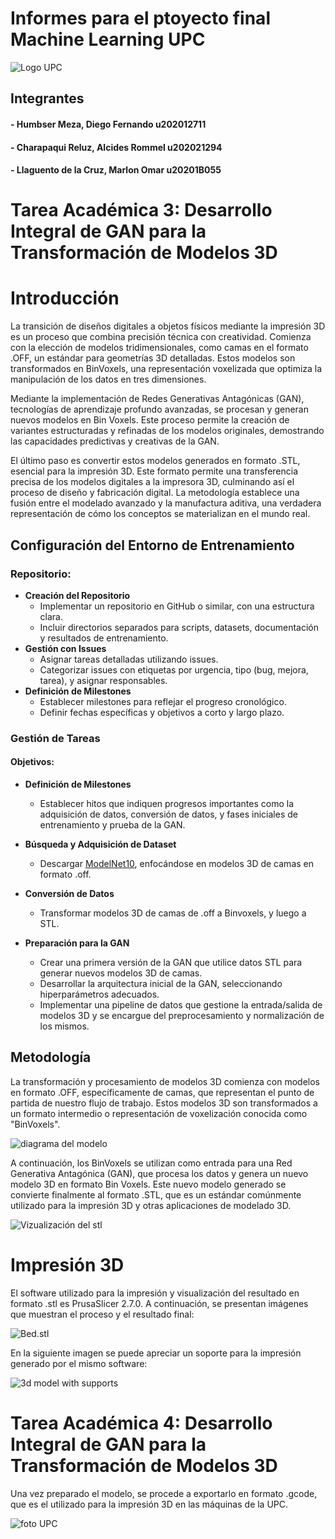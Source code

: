 # Informes para el ptoyecto final Machine Learning UPC

![Logo UPC](https://th.bing.com/th/id/OIP.uI-98YWzIvsuhXVyKRkv9gHaHk?pid=ImgDet&rs=1)

## Integrantes
#### - Humbser Meza, Diego Fernando		u202012711
#### - Charapaqui Reluz, Alcides Rommel		u202021294
#### - Llaguento de la Cruz, Marlon Omar		u20201B055

# Tarea Académica 3: Desarrollo Integral de GAN para la Transformación de Modelos 3D

# Introducción

La transición de diseños digitales a objetos físicos mediante la impresión 3D es un proceso que combina precisión técnica con creatividad. Comienza con la elección de modelos tridimensionales, como camas en el formato .OFF, un estándar para geometrías 3D detalladas. Estos modelos son transformados en BinVoxels, una representación voxelizada que optimiza la manipulación de los datos en tres dimensiones.

Mediante la implementación de Redes Generativas Antagónicas (GAN), tecnologías de aprendizaje profundo avanzadas, se procesan y generan nuevos modelos en Bin Voxels. Este proceso permite la creación de variantes estructuradas y refinadas de los modelos originales, demostrando las capacidades predictivas y creativas de la GAN.

El último paso es convertir estos modelos generados en formato .STL, esencial para la impresión 3D. Este formato permite una transferencia precisa de los modelos digitales a la impresora 3D, culminando así el proceso de diseño y fabricación digital. La metodología establece una fusión entre el modelado avanzado y la manufactura aditiva, una verdadera representación de cómo los conceptos se materializan en el mundo real.


## Configuración del Entorno de Entrenamiento

### Repositorio:
- **Creación del Repositorio**
  - Implementar un repositorio en GitHub o similar, con una estructura clara.
  - Incluir directorios separados para scripts, datasets, documentación y resultados de entrenamiento.
- **Gestión con Issues**
  - Asignar tareas detalladas utilizando issues.
  - Categorizar issues con etiquetas por urgencia, tipo (bug, mejora, tarea), y asignar responsables.
- **Definición de Milestones**
  - Establecer milestones para reflejar el progreso cronológico.
  - Definir fechas específicas y objetivos a corto y largo plazo.

### Gestión de Tareas

#### Objetivos:

- **Definición de Milestones**
  - Establecer hitos que indiquen progresos importantes como la adquisición de datos, conversión de datos, y fases iniciales de entrenamiento y prueba de la GAN.

- **Búsqueda y Adquisición de Dataset**
  - Descargar [ModelNet10](https://vision.princeton.edu/projects/2014/3DShapeNets/ModelNet10.zip), enfocándose en modelos 3D de camas en formato .off.

- **Conversión de Datos**
  - Transformar modelos 3D de camas de .off a Binvoxels, y luego a STL.

- **Preparación para la GAN**
  - Crear una primera versión de la GAN que utilice datos STL para generar nuevos modelos 3D de camas.
  - Desarrollar la arquitectura inicial de la GAN, seleccionando hiperparámetros adecuados.
  - Implementar una pipeline de datos que gestione la entrada/salida de modelos 3D y se encargue del preprocesamiento y normalización de los mismos.

## Metodología

La transformación y procesamiento de modelos 3D comienza con modelos en formato .OFF, específicamente de camas, que representan el punto de partida de nuestro flujo de trabajo. Estos modelos 3D son transformados a un formato intermedio o representación de voxelización conocida como "BinVoxels".

![diagrama del modelo](https://cdn.discordapp.com/attachments/1159637113541759146/1177698207573217341/ditfFBumg.png?ex=657373ed&is=6560feed&hm=34de3fbebdc0412c6828b66c2e16a1daab1f50b30790425c72acc220a1bdba57&)

A continuación, los BinVoxels se utilizan como entrada para una Red Generativa Antagónica (GAN), que procesa los datos y genera un nuevo modelo 3D en formato Bin Voxels. Este nuevo modelo generado se convierte finalmente al formato .STL, que es un estándar comúnmente utilizado para la impresión 3D y otras aplicaciones de modelado 3D.

![Vizualización del stl](https://cdn.discordapp.com/attachments/1159637113541759146/1177720245608267806/bed_0001_0.5_-0.5_0_3.png?ex=65738873&is=65611373&hm=382008d12db50d9675c04b8dfa49d0c91a2cf0725c42332a6123e6dc6d98de93&)

# Impresión 3D

El software utilizado para la impresión y visualización del resultado en formato .stl es PrusaSlicer 2.7.0. A continuación, se presentan imágenes que muestran el proceso y el resultado final:

![Bed.stl](https://cdn.discordapp.com/attachments/1159637113541759146/1177725721519591556/image.png?ex=65738d8d&is=6561188d&hm=4d80a46dca56054fae3a1771c064bedbbcbcdc6bd393eaed010d7eab87413998&)

En la siguiente imagen se puede apreciar un soporte para la impresión generado por el mismo software:

![3d model with supports](https://cdn.discordapp.com/attachments/1159637113541759146/1177726994859962388/image.png?ex=65738ebc&is=656119bc&hm=3da52e78c7ee0d25172e8163f393943c146f32d8e4588da65df030fa9a0d6a39&)

# Tarea Académica 4: Desarrollo Integral de GAN para la Transformación de Modelos 3D

Una vez preparado el modelo, se procede a exportarlo en formato .gcode, que es el utilizado para la impresión 3D en las máquinas de la UPC.

![foto UPC](https://cdn.discordapp.com/attachments/1159637113541759146/1177729941383680120/IMG_0097_3.jpg?ex=6573917b&is=65611c7b&hm=b25d688b3e1b3b39c170f3a75494aae95b0619bcba5d8e3501fe4f9a75331da5&)
